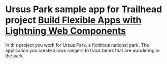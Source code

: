 # Ursus Park sample app for Trailhead project [Build Flexible Apps with Lightning Web Components](https://trailhead.salesforce.com/content/learn/projects/lwc-build-flexible-apps)

In this project you work for Ursus Park, a fictitious national park. The application you create allows rangers to track bears that are wandering in the park.
